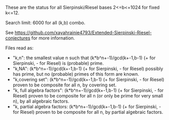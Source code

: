 These are the status for all Sierpinski/Riesel bases 2<=b<=1024 for fixed k<=12.

Search limit: 6000 for all (k,b) combo.

See https://github.com/xayahrainie4793/Extended-Sierpinski-Riesel-conjectures for more infornation.

Files read as:

* "k,n": the smallest value n such that (k\*b^n+-1)/gcd(k+-1,b-1) (+ for Sierpinski, - for Riesel) is (probable) prime.
* "k,NA": (k\*b^n+-1)/gcd(k+-1,b-1) (+ for Sierpinski, - for Riesel) possibly has prime, but no (probable) primes of this form are known.
* "k,covering set": (k\*b^n+-1)/gcd(k+-1,b-1) (+ for Sierpinski, - for Riesel) proven to be composite for all n, by covering set.
* "k, full algebra factors": (k\*b^n+-1)/gcd(k+-1,b-1) (+ for Sierpinski, - for Riesel) proven to be composite for all n (or only be prime for very small n), by all algebraic factors.
* "k, partial algebra factors: (k\*b^n+-1)/gcd(k+-1,b-1) (+ for Sierpinski, - for Riesel) proven to be composite for all n, by partial algebraic factors.
